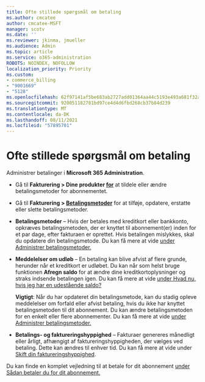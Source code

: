 ```yaml
---
title: Ofte stillede spørgsmål om betaling
ms.author: cmcatee
author: cmcatee-MSFT
manager: scotv
ms.date: ''
ms.reviewer: jkinma, jmueller
ms.audience: Admin
ms.topic: article
ms.service: o365-administration
ROBOTS: NOINDEX, NOFOLLOW
localization_priority: Priority
ms.custom:
- commerce_billing
- "9001669"
- "5128"
ms.openlocfilehash: 62f97141af5be683ab2727add01364aa44c5193e493a681f32acd208f7197825
ms.sourcegitcommit: 920051182781bd97ce4d4d6fbd268cb37b84d239
ms.translationtype: MT
ms.contentlocale: da-DK
ms.lasthandoff: 08/11/2021
ms.locfileid: "57895701"
---
```

# <a name="payment-faq"></a>Ofte stillede spørgsmål om betaling

Administrer betalinger i **Microsoft 365 Administration**.

- Gå til **Fakturering > Dine produkter [for](https://go.microsoft.com/fwlink/p/?linkid=842054)** at tildele eller ændre betalingsmetoder for abonnementet.
- Gå til **Fakturering > [Betalingsmetoder](https://go.microsoft.com/fwlink/p/?linkid=2018806)** for at tilføje, opdatere, erstatte eller slette betalingsmetoder.

- **Betalingsmetoder** – Hvis der betales med kreditkort eller bankkonto, opkræves betalingsmetoden, der er knyttet til abonnement(er) inden for et par dage, efter fakturaen er oprettet. Hvis betalingen mislykkes, skal du opdatere din betalingsmetode. Du kan få mere at vide [under Administrer betalingsmetoder.](https://docs.microsoft.com/microsoft-365/commerce/billing-and-payments/manage-payment-methods)

- **Meddelelser om udløb** – En betaling kan blive afvist af flere grunde, herunder når et kreditkort er udløbet. Du kan når som helst bruge funktionen **Afregn saldo** for at ændre dine kreditkortoplysninger og straks indsende betalingen igen. Du kan få mere at vide [under Hvad nu, hvis jeg har en udestående saldo?](https://docs.microsoft.com/microsoft-365/commerce/billing-and-payments/pay-for-your-subscription#what-if-i-have-an-outstanding-balance)

    **Vigtigt**: Når du har opdateret din betalingsmetode, kan du stadig opleve meddelelser om forfald eller afvist betaling, hvis du ikke har knyttet betalingsmetoden til dit abonnement. Du kan ændre betalingsmetoden for en enkelt eller flere abonnementer. Du kan få mere at vide [under Administrer betalingsmetoder.](https://docs.microsoft.com/microsoft-365/commerce/billing-and-payments/manage-payment-methods)

- **Betalings- og faktureringshyppighed** – Fakturaer genereres månedligt eller årligt, afhængigt af faktureringshyppigheden, der vælges ved betaling. Dette kan ændres til enhver tid. Du kan få mere at vide under [Skift din faktureringshyppighed](https://docs.microsoft.com/microsoft-365/commerce/billing-and-payments/change-payment-frequency).

Du kan finde en komplet vejledning til at betale for dit abonnement [under Sådan betaler du for dit abonnement.](https://docs.microsoft.com/microsoft-365/commerce/billing-and-payments/pay-for-your-subscription)
